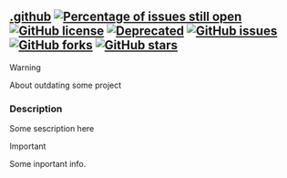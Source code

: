 ## [.github](https://github.com/rehlds/.github) [![Percentage of issues still open](http://isitmaintained.com/badge/open/rehlds/.github.svg)](http://isitmaintained.com/project/rehlds/.github "Percentage of issues still open") [![GitHub license](https://img.shields.io/github/license/rehlds/.github.svg?longCache=true&style=flat-square)](https://github.com/rehlds/.github/blob/master/LICENSE.md) [![Deprecated](https://img.shields.io/badge/status-Deprecated-red.svg?style=flat-square)](https://github.com/rehlds/.github/) [![GitHub issues](https://img.shields.io/github/issues/rehlds/.github.svg?longCache=true&style=flat-square)](https://github.com/rehlds/.github/issues) [![GitHub forks](https://img.shields.io/github/forks/rehlds/.github.svg?longCache=true&style=flat-square)](https://github.com/rehlds/.github/network) [![GitHub stars](https://img.shields.io/github/stars/rehlds/.github.svg?longCache=true&style=flat-square)](https://github.com/rehlds/.github/stargazers)

> [!WARNING]
> About outdating some project

### Description
Some sescription here

> [!IMPORTANT]  
> Some inportant info.

